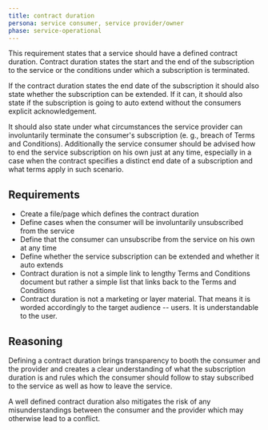 ```yaml
---
title: contract duration
persona: service consumer, service provider/owner
phase: service-operational
---
```


This requirement states that a service should have a defined contract duration. Contract duration states the start and the end of the subscription to the service or the conditions under which a subscription is terminated.

If the contract duration states the end date of the subscription it should also state whether the subscription can be extended. If it can, it should also state if the subscription is going to auto extend without the consumers explicit acknowledgement.

It should also state under what circumstances the service provider can involuntarily terminate the consumer's subscription (e. g., breach of Terms and Conditions). Additionally the service consumer should be advised how to end the service subscription on his own just at any time, especially in a case when the contract specifies a distinct end date of a subscription and what terms apply in such scenario.

## Requirements

- Create a file/page which defines the contract duration
- Define cases when the consumer will be involuntarily unsubscribed from the service
- Define that the consumer can unsubscribe from the service on his own at any time
- Define whether the service subscription can be extended and whether it auto extends
- Contract duration is not a simple link to lengthy Terms and Conditions document but rather a simple list that links back to the Terms and Conditions
- Contract duration is not a marketing or layer material. That means it is worded accordingly to the target audience -- users. It is understandable to the user.

## Reasoning

Defining a contract duration brings transparency to booth the consumer and the provider and creates a clear understanding of what the subscription duration is and rules which the consumer should follow to stay subscribed to the service as well as how to leave the service.

A well defined contract duration also mitigates the risk of any misunderstandings between the consumer and the provider which may otherwise lead to a conflict.
